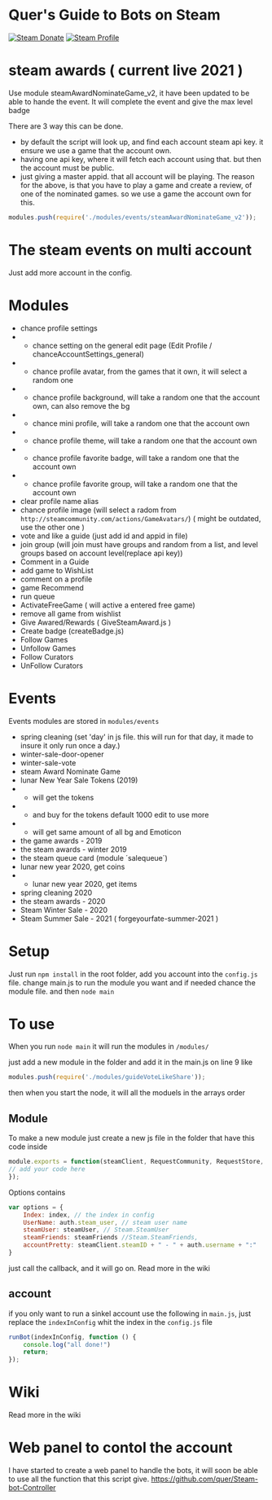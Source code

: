 # Quer's Guide to Bots on Steam 
[![Steam Donate][steam-img]][steam-url] 
[![Steam Profile][steam-account-img]][steam-account-url]

# steam awards ( current live 2021 )	
Use module steamAwardNominateGame_v2, it have been updated to be able to hande the event.
It will complete the event and give the max level badge

There are 3 way this can be done.
 * by default the script will look up, and find each account steam api key. it ensure we use a game that the account own.
 * having one api key, where it will fetch each account using that. but then the account must be public. 
 * just giving a master appid. that all account will be playing. 
The reason for the above, is that you have to play a game and create a review, of one of the nominated games. so we use a game the account own for this. 

```js
modules.push(require('./modules/events/steamAwardNominateGame_v2'));
```


# The steam events on multi account
Just add more account in the config.

# Modules
 * chance profile settings
 * * chance setting on the general edit page (Edit Profile / chanceAccountSettings_general)
 * * chance profile avatar, from the games that it own, it will select a random one
 * * chance profile background, will take a random one that the account own, can also remove the bg
 * * chance mini profile, will take a random one that the account own
 * * chance profile theme, will take a random one that the account own
 * * chance profile favorite badge, will take a random one that the account own
 * * chance profile favorite group, will take a random one that the account own
 * clear profile name alias
 * chance profile image (will select a radom from `http://steamcommunity.com/actions/GameAvatars/`) ( might be outdated, use the other one )
 * vote and like a guide (just add id and appid in file)
 * join group (will join must have groups and random from a list, and level groups based on account level(replace api key))
 * Comment in a Guide
 * add game to WishList
 * comment on a profile
 * game Recommend
 * run queue
 * ActivateFreeGame ( will active a entered free game)
 * remove all game from wishlist
 * Give Awared/Rewards ( GiveSteamAward.js )
 * Create badge (createBadge.js)
 * Follow Games
 * Unfollow Games
 * Follow Curators
 * UnFollow Curators

# Events
Events modules are stored in `modules/events`
 * spring cleaning (set 'day' in js file. this will run for that day, it made to insure it only run once a day.)
 * winter-sale-door-opener
 * winter-sale-vote
 * steam Award Nominate Game
 * lunar New Year Sale Tokens (2019)
 * * will get the tokens 
 * * and buy for the tokens default 1000 edit to use more
 * * will get same amount of all bg and Emoticon
 * the game awards - 2019
 * the steam awards - winter 2019
 * the steam queue card (module ´salequeue´)
 * lunar new year 2020, get coins
 * * lunar new year 2020, get items
 * spring cleaning 2020
 * the steam awards - 2020
 * Steam Winter Sale - 2020
 * Steam Summer Sale - 2021 ( forgeyourfate-summer-2021 )

# Setup
Just run `npm install` in the root folder,
add you account into the `config.js` file.
change main.js to run the module you want
and if needed chance the module file. 
and then `node main`

# To use 
When you run `node main` it will run the modules in `/modules/`

just add a new module in the folder and add it in the main.js on line 9 like
```js
modules.push(require('./modules/guideVoteLikeShare'));
```
then when you start the node, it will all the moduels in the arrays order
## Module
To make a new module just create a new js file in the folder that have this code inside
```js
module.exports = function(steamClient, RequestCommunity, RequestStore, SessionID, options, callback){
// add your code here
});
```
Options contains 
```js
var options = {
    Index: index, // the index in config
    UserName: auth.steam_user, // steam user name
    steamUser: steamUser, // Steam.SteamUser
    steamFriends: steamFriends //Steam.SteamFriends,
    accountPretty: steamClient.steamID + " - " + auth.username + ":"
}
```
just call the callback, and it will go on.
Read more in the wiki
## account
if you only want to run a sinkel account use the following in `main.js`, just replace the `indexInConfig` whit the index in the `config.js` file
```js
runBot(indexInConfig, function () {
	console.log("all done!")
	return;
});
```
# Wiki
Read more in the wiki

# Web panel to contol the account
I have started to create a web panel to handle the bots, 
it will soon be able to use all the function that this script give.
https://github.com/quer/Steam-bot-Controller

[steam-img]:  https://img.shields.io/badge/donate-Steam-lightgrey.svg?style=flat-square
[steam-url]:  https://steamcommunity.com/tradeoffer/new/?partner=29967844&token=ipZz21tf
[steam-account-url]:  https://steamcommunity.com/id/quer_the_gamer/
[steam-account-img]:  https://img.shields.io/badge/Steam-Profile-lightgrey.svg?style=flat-square
